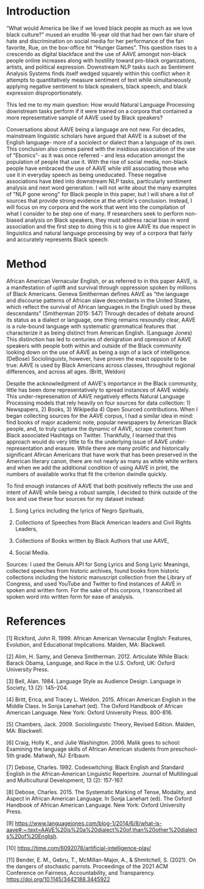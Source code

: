 # Introduction

“What would America be like if we loved black people as much as we love black culture?” mused an erudite 16-year old that had her own fair share of hate and discrimination on social media for her performance of the fan favorite, Rue, on the box-office hit “Hunger Games”. This question rises to a crescendo as digital blackface and the use of AAVE amongst non-black people online increases along with hostility toward pro-black organizations, artists, and political expression. Downstream NLP tasks such as Sentiment Analysis Systems finds itself wedged squarely within this conflict when it attempts to quantitatively measure sentiment of text while simultaneously applying negative sentiment to black speakers, black speech, and black expression disproportionately. 

This led me to my main question:
How would Natural Language Processing downstream tasks perform if it were trained on a corpora that contained a more representative sample of AAVE used by Black speakers?

Conversations about AAVE being a language are not new. For decades, mainstream linguistic scholars have argued that AAVE is a subset of the English language- more of a sociolect or dialect than a language of its own. This conclusion also comes paired with the insidious association of the use of “Ebonics”- as it was once referred - and less education amongst the population of people that use it. With the rise of social media, non-black people have embraced the use of AAVE while still associating those who use it in everyday speech as being uneducated. These negative associations have bled into downstream NLP tasks, particularly sentiment analysis and next word generation. I will not write about the many examples of "NLP gone wrong" for Black people in this paper, but I will share a list of sources that provide strong evidence at the article's conclusion. Instead, I will focus on my corpora and the work that went into the compilation of what I consider to be step one of many. If researchers seek to perform non-biased analysis on Black speakers, they must address racial bias in word association and the first step to doing this is to give AAVE its due respect in linguistics and natural language processing by way of a corpora that fairly and accurately represents Black speech. 


# Method

African American Vernacular English, or as referred to in this paper AAVE, is a manifestation of uplift and survival through oppression spoken by millions of Black Americans. Geneva Smitherman defines AAVE as "the language and discourse patterns of African slave descendants in the United States, which reflect the survival of African languages in the English used by these descendants” (Smitherman 2015: 547) Through decades of debate around its status as a dialect or language, one thing remains resoundly clear, AAVE is a rule-bound language with systematic grammatical features that characterize it as being distinct from American English. (Language Jones) This distinction has led to centuries of denigration and opression of AAVE speakers with people both within and outside of the Black community looking down on the use of AAVE as being a sign of a lack of intelligence. (DeBose) Sociolinguists, however, have proven the exact opposite to be true: AAVE is used by Black Americans across classes, throughout regional differences, and across all ages. (Britt, Weldon) 

Despite the acknowledgment of AAVE's importance in the Black community, little has been done representatively to spread instances of AAVE widely. This under-represenation of AAVE negatively effects Natural Language Processing models that rely heavily on four sources for data collection: 1) Newspapers, 2) Books, 3) Wikipedia 4) Open Sourced contributions. When I began collecting sources for the AAVE corpus, I had a similar idea in mind: find books of major academic note, popular newspapers by American Black people, and, to truly capture the dynamic of AAVE, scrape content from Black associated Hashtags on Twitter. Thankfully, I learned that this approach would do very little to fix the underlying issue of AAVE under-representation and erasure. While there are many prolific and historically significant Afircan Americans that have work that has been preserved in the American literary canon, there are not nearly as many as white white writers and when we add the additional condition of using AAVE in print, the numbers of available works that fit the criterion dwindle quickly. 

To find enough instances of AAVE that both positively reflects the use and intent of AAVE while being a robust sample, I decided to think outside of the box and use these four sources for my dataset instead: 

1) Song Lyrics including the lyrics of Negro Spirituals, 

2) Collections of Speeches from Black American leaders and Civil Rights Leaders, 

3) Collections of Books written by Black Authors that use AAVE, 
 
4) Social Media. 
 
Sources: I used the Genuis API for Song Lyrics and Song Lyric Meanings, collected speeches from historic archives, found books from historic collections including the historic manuscript collection from the Library of Congress, and used YouTube and Twitter to find instances of AAVE in spoken and written form. For the sake of this corpora, I transcribed all spoken word into written form for ease of analysis. 


# References
[1] Rickford, John R. 1999. African American Vernacular English: Features, Evolution, and Educational Implications. Malden, MA: Blackwell.


[2] Alim, H. Samy, and Geneva Smitherman. 2012. Articulate While Black: Barack Obama, Language, and Race in the U.S. Oxford, UK: Oxford University Press.


[3] Bell, Alan. 1984. Language Style as Audience Design. Language in Society, 13 (2): 145–204.


[4] Britt, Erica, and Tracey L. Weldon. 2015. African American English in the Middle Class. In Sonja Lanehart (ed). The Oxford Handbook of African American Language. New York: Oxford University Press. 800-816.


[5] Chambers, Jack. 2009. Sociolinguistic Theory, Revised Edition. Malden, MA: Blackwell.


[6] Craig, Holly K., and Julie Washington. 2006. Malik goes to school: Examining the language skills of African American students from preschool-5th grade. Mahwah, NJ: Erlbaum.

[7] Debose, Charles. 1992. Codeswitching: Black English and Standard English in the African‐American Linguistic Repertoire. Journal of Multilingual and Multicultural Development, 13 (2): 157-167.


[8] Debose, Charles. 2015. The Systematic Marking of Tense, Modality, and Aspect in African American Language. In Sonja Lanehart (ed). The Oxford Handbook of African American Language. New York: Oxford University Press.


[9] https://www.languagejones.com/blog-1/2014/6/8/what-is-aave#:~:text=AAVE%20is%20a%20dialect%20of,than%20other%20dialects%20of%20English.


[10] https://time.com/6092078/artificial-intelligence-play/


[11] Bender, E. M., Gebru, T., McMillan-Major, A., &amp; Shmitchell, S. (2021). On the dangers of stochastic parrots. Proceedings of the 2021 ACM Conference on Fairness, Accountability, and Transparency. https://doi.org/10.1145/3442188.3445922

